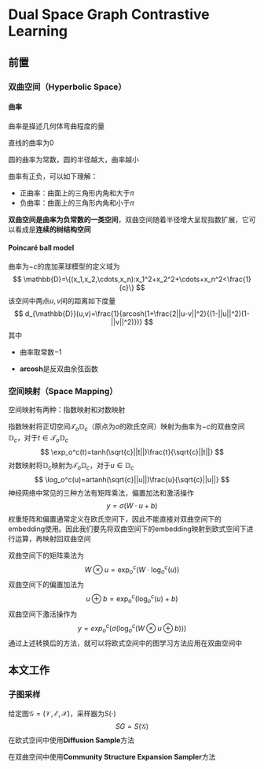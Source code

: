 # Dual Space Graph Contrastive Learning

## 前置

### 双曲空间（Hyperbolic Space）

#### 曲率

曲率是描述几何体弯曲程度的量

直线的曲率为$0$

圆的曲率为常数，圆的半径越大，曲率越小

曲率有正负，可以如下理解：

* 正曲率：曲面上的三角形内角和大于$\pi$
* 负曲率：曲面上的三角形内角和小于$\pi$

**双曲空间是曲率为负常数的一类空间**，双曲空间随着半径增大呈现指数扩展，它可以看成是**连续的树结构空间**

#### Poincaré ball model

曲率为$-c$的庞加莱球模型的定义域为
$$
\mathbb{D}=\{(x_1,x_2,\cdots,x_n):x_1^2+x_2^2+\cdots+x_n^2<\frac{1}{c}\}
$$
该空间中两点$u,v$间的距离如下度量
$$
d_{\mathbb{D}}(u,v)=\frac{1}{arcosh(1+\frac{2||u-v||^2}{(1-||u||^2)(1-||v||^2)})}
$$
其中

* 曲率取常数$-1$

* **arcosh**是反双曲余弦函数

### 空间映射（Space Mapping）

空间映射有两种：指数映射和对数映射

指数映射将正切空间$\mathcal{T}_o\mathbb{D}_c$（原点为$o$的欧氏空间）映射为曲率为$-c$的双曲空间$\mathbb{D}_c$，对于$t\in\mathcal{T}_o\mathbb{D}_c$
$$
\exp_o^c(t)=tanh(\sqrt{c}||t||)\frac{t}{\sqrt{c}||t||}
$$
对数映射将$\mathbb{D}_c$映射为$\mathcal{T}_o\mathbb{D}_c$，对于$u\in\mathbb{D}_c$
$$
\log_o^c(u)=artanh(\sqrt{c}||u||)\frac{u}{\sqrt{c}||u||}
$$
神经网络中常见的三种方法有矩阵乘法，偏置加法和激活操作
$$
y=\sigma(W\cdot u+b)
$$
权重矩阵和偏置通常定义在欧氏空间下，因此不能直接对双曲空间下的embedding使用。因此我们要先将双曲空间下的embedding映射到欧式空间下进行运算，再映射回双曲空间

双曲空间下的矩阵乘法为
$$
W\otimes u=\exp^c_o(W\cdot \log_o^c(u))
$$
双曲空间下的偏置加法为
$$
u\oplus b=\exp_o^c(\log_o^c(u)+b)
$$
双曲空间下激活操作为
$$
y=exp_o^c(\sigma(\log_o^c(W\otimes u \oplus b)))
$$
通过上述转换后的方法，就可以将欧式空间中的图学习方法应用在双曲空间中

## 本文工作

### 子图采样

给定图$\mathcal{G}=(\mathcal{V},\mathcal{E},\mathcal{X})$，采样器为$S(\cdot)$
$$
SG=S(\mathcal{G})
$$
在欧式空间中使用**Diffusion Sample**方法

在双曲空间中使用**Community Structure Expansion Sampler**方法
